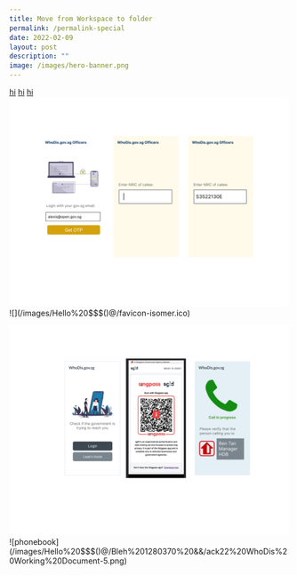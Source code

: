 ```yaml
---
title: Move from Workspace to folder
permalink: /permalink-special
date: 2022-02-09
layout: post
description: ""
image: /images/hero-banner.png
---
```

[hi](/files/download%20(9).pdf)
[hi](/files/Lol/download%20(11).pdf)
[hi](/files/download%20(6).pdf)
![](/images/Hello%20$$$()@/hack22%20WhoDis%20Working%20Document-3.png)
![](/images/Hello%20$$$()@/favicon-isomer.ico)


![blah balh](/images/Hello%20$$$()@/hack22%20WhoDis%20Working%20Document-5.svg)![phonebook](/images/Hello%20$$$()@/Bleh%201280370%20&&/ack22%20WhoDis%20Working%20Document-5.png)